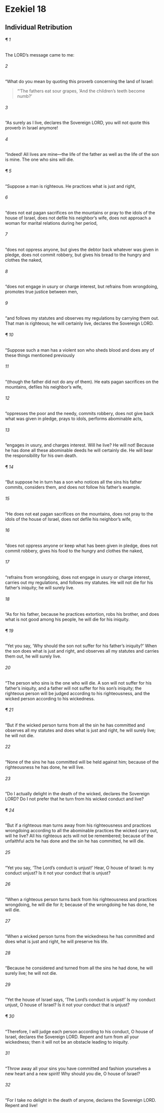 # Ezekiel 18
## Individual Retribution
###### ¶ 1
The LORD’s message came to me:
###### 2
“What do you mean by quoting this proverb concerning the land of Israel:
> “‘The fathers eat sour grapes,
> ‘And the children’s teeth become numb?’
###### 3
“As surely as I live, declares the Sovereign LORD, you will not quote this proverb in Israel anymore!
###### 4
“Indeed! All lives are mine—the life of the father as well as the life of the son is mine. The one who sins will die.
###### ¶ 5
“Suppose a man is righteous. He practices what is just and right,
###### 6
“does not eat pagan sacrifices on the mountains or pray to the idols of the house of Israel, does not defile his neighbor’s wife, does not approach a woman for marital relations during her period,
###### 7
“does not oppress anyone, but gives the debtor back whatever was given in pledge, does not commit robbery, but gives his bread to the hungry and clothes the naked,
###### 8
“does not engage in usury or charge interest, but refrains from wrongdoing, promotes true justice between men,
###### 9
“and follows my statutes and observes my regulations by carrying them out. That man is righteous; he will certainly live, declares the Sovereign LORD.
###### ¶ 10
“Suppose such a man has a violent son who sheds blood and does any of these things mentioned previously
###### 11
“(though the father did not do any of them). He eats pagan sacrifices on the mountains, defiles his neighbor’s wife,
###### 12
“oppresses the poor and the needy, commits robbery, does not give back what was given in pledge, prays to idols, performs abominable acts,
###### 13
“engages in usury, and charges interest. Will he live? He will not! Because he has done all these abominable deeds he will certainly die. He will bear the responsibility for his own death.
###### ¶ 14
“But suppose he in turn has a son who notices all the sins his father commits, considers them, and does not follow his father’s example.
###### 15
“He does not eat pagan sacrifices on the mountains, does not pray to the idols of the house of Israel, does not defile his neighbor’s wife,
###### 16
“does not oppress anyone or keep what has been given in pledge, does not commit robbery, gives his food to the hungry and clothes the naked,
###### 17
“refrains from wrongdoing, does not engage in usury or charge interest, carries out my regulations, and follows my statutes. He will not die for his father’s iniquity; he will surely live.
###### 18
“As for his father, because he practices extortion, robs his brother, and does what is not good among his people, he will die for his iniquity.
###### ¶ 19
“Yet you say, ‘Why should the son not suffer for his father’s iniquity?’ When the son does what is just and right, and observes all my statutes and carries them out, he will surely live.
###### 20
“The person who sins is the one who will die. A son will not suffer for his father’s iniquity, and a father will not suffer for his son’s iniquity; the righteous person will be judged according to his righteousness, and the wicked person according to his wickedness.
###### ¶ 21
“But if the wicked person turns from all the sin he has committed and observes all my statutes and does what is just and right, he will surely live; he will not die.
###### 22
“None of the sins he has committed will be held against him; because of the righteousness he has done, he will live.
###### 23
“Do I actually delight in the death of the wicked, declares the Sovereign LORD? Do I not prefer that he turn from his wicked conduct and live?
###### ¶ 24
“But if a righteous man turns away from his righteousness and practices wrongdoing according to all the abominable practices the wicked carry out, will he live? All his righteous acts will not be remembered; because of the unfaithful acts he has done and the sin he has committed, he will die.
###### 25
“Yet you say, ‘The Lord’s conduct is unjust!’ Hear, O house of Israel: Is my conduct unjust? Is it not your conduct that is unjust?
###### 26
“When a righteous person turns back from his righteousness and practices wrongdoing, he will die for it; because of the wrongdoing he has done, he will die.
###### 27
“When a wicked person turns from the wickedness he has committed and does what is just and right, he will preserve his life.
###### 28
“Because he considered and turned from all the sins he had done, he will surely live; he will not die.
###### 29
“Yet the house of Israel says, ‘The Lord’s conduct is unjust!’ Is my conduct unjust, O house of Israel? Is it not your conduct that is unjust?
###### ¶ 30
“Therefore, I will judge each person according to his conduct, O house of Israel, declares the Sovereign LORD. Repent and turn from all your wickedness; then it will not be an obstacle leading to iniquity.
###### 31
“Throw away all your sins you have committed and fashion yourselves a new heart and a new spirit! Why should you die, O house of Israel?
###### 32
“For I take no delight in the death of anyone, declares the Sovereign LORD. Repent and live!
